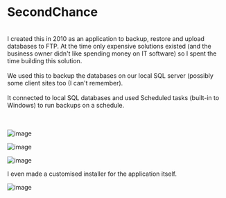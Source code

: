 # SecondChance
<br>
I created this in 2010 as an application to backup, restore and upload databases to FTP.
At the time only expensive solutions existed (and the business owner didn't like spending money on IT software) so I spent the time building this solution.
<br><br>
We used this to backup the databases on our local SQL server (possibly some client sites too (I can't remember).
<br><br>
It connected to local SQL databases and used Scheduled tasks (built-in to Windows) to run backups on a schedule.
<br><br><br>

![image](https://user-images.githubusercontent.com/99773634/174462862-464e27c0-89f1-49d6-8504-36823e468f1a.png)

![image](https://user-images.githubusercontent.com/99773634/174462870-91455dc0-78d5-4940-ac1a-0c2c87dfaff7.png)

![image](https://user-images.githubusercontent.com/99773634/174462875-733a974b-799e-4c3c-b40c-882c9eb421f7.png)

I even made a customised installer for the application itself.

![image](https://user-images.githubusercontent.com/99773634/174462887-c29bd682-2a77-4d29-9c86-2698bd10bba2.png)
